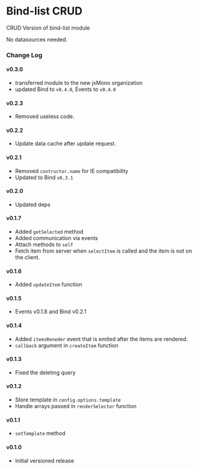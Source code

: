 Bind-list CRUD
==============

CRUD Version of bind-list module

No datasources needed.

### Change Log

#### v0.3.0
 - transferred module to the new jxMono organization
 - updated Bind to `v0.4.0`, Events to `v0.4.0`

#### v0.2.3
 - Removed useless code.

#### v0.2.2
 - Update data cache after update request.

#### v0.2.1
 - Removed `contructor.name` for IE compatibility
 - Updated to Bind `v0.3.1`

#### v0.2.0
 - Updated deps

#### v0.1.7
 - Added `getSelected` method
 - Added communication via events
 - Attach methods to `self`
 - Fetch item from server when `selectItem` is called and the item is not on the client.

#### v0.1.6
 - Added `updateItem` function

#### v0.1.5
 - Events v0.1.8 and Bind v0.2.1

#### v0.1.4
 - Added `itemsReneder` event that is emited after the items are rendered.
 - `callback` argument in `createItem` function

#### v0.1.3
 - Fixed the deleting query

#### v0.1.2
 - Store template in `config.options.template`
 - Handle arrays passed in `renderSelector` function

#### v0.1.1
 - `setTemplate` method

#### v0.1.0
 - Initial versioned release
